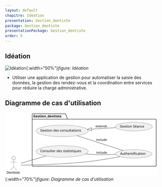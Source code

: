 ```yaml
---
layout: default
chapitre: Idéation
presentation: Gestion_dentiste
package: Gestion_dentiste
presentationPackage: Gestion_dentiste
order: 5
---
```


<!-- new slide -->

## Idéation


![Idéation](./images/ideation.avif){:width="50%"}*figure: Idéation*


<!-- note -->

- Utiliser une application de gestion pour automatiser la saisie des données, la gestion des rendez-vous et la coordination entre services pour réduire la charge administrative.

<!-- new slide -->

## Diagramme de cas d'utilisation 

![Diagramme de cas d'utilisation ](./images/cas-utilisation.svg){:width="70%"}*figure: Diagramme de cas d'utilisation*



